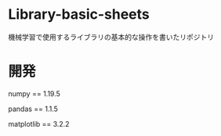 # Library-basic-sheets

機械学習で使用するライブラリの基本的な操作を書いたリポジトリ
 

# 開発
numpy == 1.19.5

pandas == 1.1.5

matplotlib == 3.2.2
